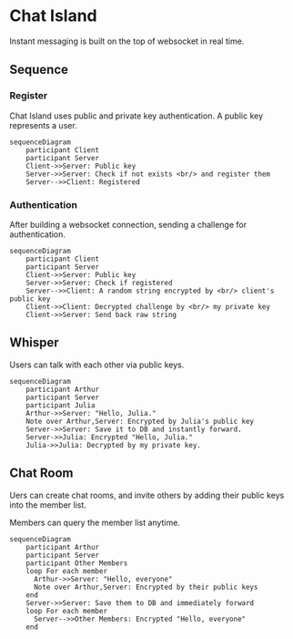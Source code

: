 # Chat Island

Instant messaging is built on the top of websocket in real time.

## Sequence

### Register

Chat Island uses public and private key authentication.
A public key represents a user.

```mermaid
sequenceDiagram
    participant Client
    participant Server
    Client->>Server: Public key
    Server->>Server: Check if not exists <br/> and register them
    Server-->>Client: Registered
```

### Authentication

After building a websocket connection,
sending a challenge for authentication.

```mermaid
sequenceDiagram
    participant Client
    participant Server
    Client->>Server: Public key
    Server->>Server: Check if registered
    Server-->>Client: A random string encrypted by <br/> client's public key
    Client->>Client: Decrypted challenge by <br/> my private key
    Client->>Server: Send back raw string
```

## Whisper

Users can talk with each other via public keys.

```mermaid
sequenceDiagram
    participant Arthur
    participant Server
    participant Julia
    Arthur->>Server: "Hello, Julia."
    Note over Arthur,Server: Encrypted by Julia's public key
    Server->>Server: Save it to DB and instantly forward.
    Server->>Julia: Encrypted "Hello, Julia."
    Julia->>Julia: Decrypted by my private key.
```

## Chat Room

Uers can create chat rooms,
and invite others by adding their public keys into the member list.

Members can query the member list anytime.

```mermaid
sequenceDiagram
    participant Arthur
    participant Server
    participant Other Members
    loop For each member
      Arthur->>Server: "Hello, everyone"
      Note over Arthur,Server: Encrypted by their public keys
    end
    Server->>Server: Save them to DB and immediately forward
    loop For each member
      Server-->>Other Members: Encrypted "Hello, everyone"
    end
```
